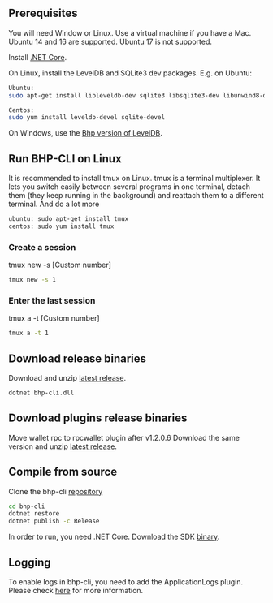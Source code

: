 ## Prerequisites

You will need Window or Linux. Use a virtual machine if you have a Mac. Ubuntu 14 and 16 are supported. Ubuntu 17 is not supported.

Install [.NET Core](https://www.microsoft.com/net/download/core).

On Linux, install the LevelDB and SQLite3 dev packages. E.g. on Ubuntu:

```sh
Ubuntu:
sudo apt-get install libleveldb-dev sqlite3 libsqlite3-dev libunwind8-dev

Centos:
sudo yum install leveldb-devel sqlite-devel
```

On Windows, use the [Bhp version of LevelDB](https://github.com/BhpAlpha/bhp-leveldb).

## Run BHP-CLI on Linux
It is recommended to install tmux on Linux.
tmux is a terminal multiplexer. It lets you switch easily between several programs in one terminal, 
detach them (they keep running in the background) and reattach them to a different terminal. And do a lot more 

```sh
ubuntu: sudo apt-get install tmux
centos: sudo yum install tmux
```

### Create a session

tmux new -s [Custom number]
```sh
tmux new -s 1
```

### Enter the last session

tmux a -t [Custom number]
```sh
tmux a -t 1
``` 


## Download release binaries

Download and unzip [latest release](https://github.com/BhpAlpha/bhp-cli/releases).

```sh
dotnet bhp-cli.dll
```
## Download plugins release binaries
Move wallet rpc to rpcwallet plugin after v1.2.0.6
Download the same version and unzip [latest release](https://github.com/BhpAlpha/bhp-plugins/releases).

## Compile from source

Clone the bhp-cli [repository](https://github.com/BhpAlpha/bhp-cli.git)

```sh
cd bhp-cli
dotnet restore
dotnet publish -c Release
```
In order to run, you need .NET Core. Download the SDK [binary](https://www.microsoft.com/net/download/linux).

## Logging

To enable logs in bhp-cli, you need to add the ApplicationLogs plugin. Please check [here](https://github.com/BhpAlpha/bhp-plugins) for more information.
